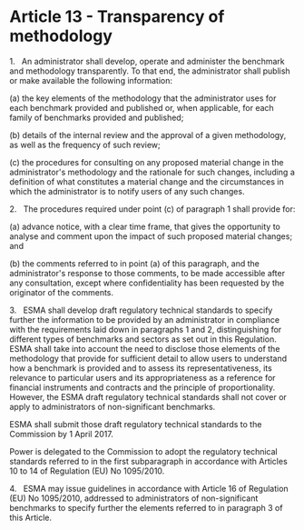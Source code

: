 # Article 13 - Transparency of methodology


1.   An administrator shall develop, operate and administer the benchmark and methodology transparently. To that end, the administrator shall publish or make available the following information:

(a) the key elements of the methodology that the administrator uses for each benchmark provided and published or, when applicable, for each family of benchmarks provided and published;

(b) details of the internal review and the approval of a given methodology, as well as the frequency of such review;

(c) the procedures for consulting on any proposed material change in the administrator's methodology and the rationale for such changes, including a definition of what constitutes a material change and the circumstances in which the administrator is to notify users of any such changes.

2.   The procedures required under point (c) of paragraph 1 shall provide for:

(a) advance notice, with a clear time frame, that gives the opportunity to analyse and comment upon the impact of such proposed material changes; and

(b) the comments referred to in point (a) of this paragraph, and the administrator's response to those comments, to be made accessible after any consultation, except where confidentiality has been requested by the originator of the comments.

3.   ESMA shall develop draft regulatory technical standards to specify further the information to be provided by an administrator in compliance with the requirements laid down in paragraphs 1 and 2, distinguishing for different types of benchmarks and sectors as set out in this Regulation. ESMA shall take into account the need to disclose those elements of the methodology that provide for sufficient detail to allow users to understand how a benchmark is provided and to assess its representativeness, its relevance to particular users and its appropriateness as a reference for financial instruments and contracts and the principle of proportionality. However, the ESMA draft regulatory technical standards shall not cover or apply to administrators of non-significant benchmarks.

ESMA shall submit those draft regulatory technical standards to the Commission by 1 April 2017.

Power is delegated to the Commission to adopt the regulatory technical standards referred to in the first subparagraph in accordance with Articles 10 to 14 of Regulation (EU) No 1095/2010.

4.   ESMA may issue guidelines in accordance with Article 16 of Regulation (EU) No 1095/2010, addressed to administrators of non-significant benchmarks to specify further the elements referred to in paragraph 3 of this Article.
